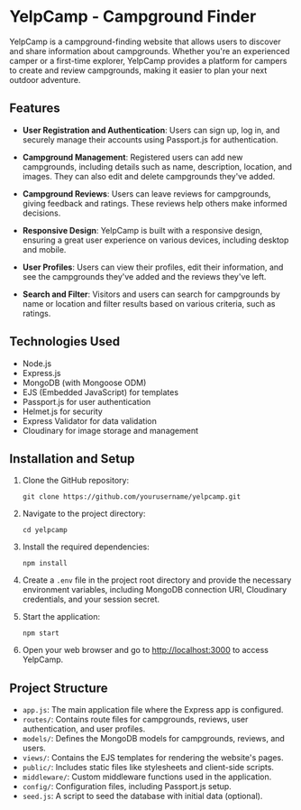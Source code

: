# YelpCamp - Campground Finder

YelpCamp is a campground-finding website that allows users to discover and share information about campgrounds. Whether you're an experienced camper or a first-time explorer, YelpCamp provides a platform for campers to create and review campgrounds, making it easier to plan your next outdoor adventure.

## Features

- **User Registration and Authentication**: Users can sign up, log in, and securely manage their accounts using Passport.js for authentication.

- **Campground Management**: Registered users can add new campgrounds, including details such as name, description, location, and images. They can also edit and delete campgrounds they've added.

- **Campground Reviews**: Users can leave reviews for campgrounds, giving feedback and ratings. These reviews help others make informed decisions.

- **Responsive Design**: YelpCamp is built with a responsive design, ensuring a great user experience on various devices, including desktop and mobile.

- **User Profiles**: Users can view their profiles, edit their information, and see the campgrounds they've added and the reviews they've left.

- **Search and Filter**: Visitors and users can search for campgrounds by name or location and filter results based on various criteria, such as ratings.

## Technologies Used

- Node.js
- Express.js
- MongoDB (with Mongoose ODM)
- EJS (Embedded JavaScript) for templates
- Passport.js for user authentication
- Helmet.js for security
- Express Validator for data validation
- Cloudinary for image storage and management

## Installation and Setup

1. Clone the GitHub repository:

   ```shell
   git clone https://github.com/yourusername/yelpcamp.git
   ```

2. Navigate to the project directory:

   ```shell
   cd yelpcamp
   ```

3. Install the required dependencies:

   ```shell
   npm install
   ```

4. Create a `.env` file in the project root directory and provide the necessary environment variables, including MongoDB connection URI, Cloudinary credentials, and your session secret.

5. Start the application:

   ```shell
   npm start
   ```

6. Open your web browser and go to [http://localhost:3000](http://localhost:3000) to access YelpCamp.

## Project Structure

- `app.js`: The main application file where the Express app is configured.
- `routes/`: Contains route files for campgrounds, reviews, user authentication, and user profiles.
- `models/`: Defines the MongoDB models for campgrounds, reviews, and users.
- `views/`: Contains the EJS templates for rendering the website's pages.
- `public/`: Includes static files like stylesheets and client-side scripts.
- `middleware/`: Custom middleware functions used in the application.
- `config/`: Configuration files, including Passport.js setup.
- `seed.js`: A script to seed the database with initial data (optional).

